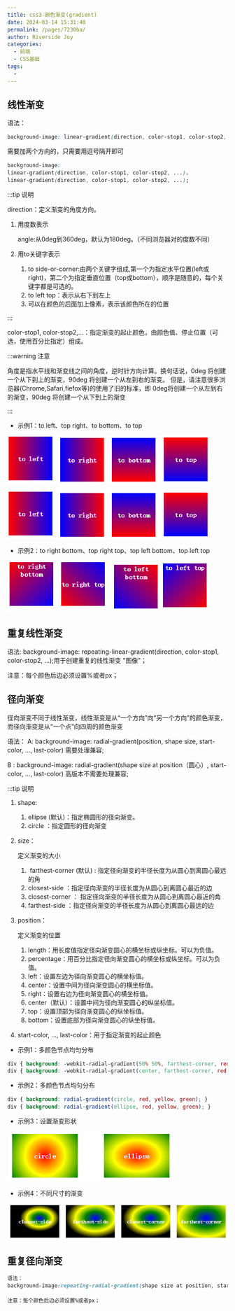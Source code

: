 ```yaml
---
title: css3-颜色渐变(gradient)
date: 2024-03-14 15:31:40
permalink: /pages/7230ba/
author: Riverside Joy
categories:
  - 前端
  - CSS基础
tags:
  - 
---
```

## 线性渐变

语法：

```css
background-image: linear-gradient(direction, color-stop1, color-stop2, ...);
```

需要加两个方向的，只需要用逗号隔开即可

```css
background-image:
linear-gradient(direction, color-stop1, color-stop2, ...)， 
linear-gradient(direction, color-stop1, color-stop2, ...);
```

:::tip 说明

direction：定义渐变的角度方向。

1. 用度数表示

   angle:从0deg到360deg，默认为180deg。（不同浏览器对的度数不同）

2. 用to关键字表示

   1. to side-or-corner:由两个关键字组成,第一个为指定水平位置(left或 right)，第二个为指定垂直位置（top或bottom），顺序是随意的，每个关键字都是可选的。
   2. to left top：表示从右下到左上
   3. 可以在颜色的后面加上像素，表示该颜色所在的位置

:::

color-stop1, color-stop2,...：指定渐变的起止颜色，由颜色值、停止位置（可选，使用百分比指定）组成。

:::warning 注意

角度是指水平线和渐变线之间的角度，逆时针方向计算。换句话说，0deg 将创建一个从下到上的渐变，90deg 将创建一个从左到右的渐变。
但是，请注意很多浏览器(Chrome,Safari,fiefox等)的使用了旧的标准，即 0deg将创建一个从左到右的渐变，90deg 将创建一个从下到上的渐变

:::

+ 示例1：to left、top right、to bottom、to top

![](./17img/1.png)

![1578303549103](17img/1.png)

+ 示例2：to right bottom、top right top、top left bottom、top left top

![](./17img/2.png)



## 重复线性渐变

语法:
background-image: repeating-linear-gradient(direction, color-stop1, color-stop2, ...);用于创建重复的线性渐变 "图像"；

注意：每个颜色后边必须设置%或者px；

## 径向渐变

 径向渐变不同于线性渐变，线性渐变是从“一个方向”向“另一个方向”的颜色渐变，而径向渐变是从“一个点”向四周的颜色渐变

语法：
A:
background-image: radial-gradient(position, shape size, start-color, ..., last-color) 需要处理兼容;

B :
background-image: radial-gradient(shape size at position（圆心）, start-color, ..., last-color) 高版本不需要处理兼容;

:::tip 说明

1. shape: 

   1. ellipse (默认)：指定椭圆形的径向渐变。
   2. circle ：指定圆形的径向渐变

2. size：

   定义渐变的大小

   1. ​    farthest-corner (默认) : 指定径向渐变的半径长度为从圆心到离圆心最远的角
   2. closest-side ：指定径向渐变的半径长度为从圆心到离圆心最近的边
   3. closest-corner ： 指定径向渐变的半径长度为从圆心到离圆心最近的角
   4. farthest-side ：指定径向渐变的半径长度为从圆心到离圆心最远的边

3. position：

   定义渐变的位置

   1.  length：用长度值指定径向渐变圆心的横坐标或纵坐标。可以为负值。
   2. percentage：用百分比指定径向渐变圆心的横坐标或纵坐标。可以为负值。
   3.  left：设置左边为径向渐变圆心的横坐标值。
   4. center：设置中间为径向渐变圆心的横坐标值。
   5. right：设置右边为径向渐变圆心的横坐标值。
   6.  center（默认）：设置中间为径向渐变圆心的纵坐标值。
   7. top：设置顶部为径向渐变圆心的纵坐标值。
   8.   bottom：设置底部为径向渐变圆心的纵坐标值。

4.   start-color, ..., last-color：用于指定渐变的起止颜色

+ 示例1：多颜色节点均匀分布

```css
div { background: -webkit-radial-gradient(50% 50%, farthest-corner, red, green, blue); } 
div { background: -webkit-radial-gradient(center, farthest-corner, red, green, blue); }
```

+ 示例2：多颜色节点均匀分布

```css
div { background: radial-gradient(circle, red, yellow, green); } 
div { background: radial-gradient(ellipse, red, yellow, green); }
```

+ 示例3：设置渐变形状

​		![](./17img/4.png)

+ 示例4：不同尺寸的渐变

![](./17img/5.png)

## 重复径向渐变

```css
语法：
background-image:repeating-radial-gradient(shape size at position, start-color, ..., last-color);

注意：每个颜色后边必须设置%或者px；
```

